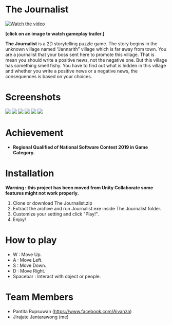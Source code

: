 # The Journalist

[![Watch the video](https://i.imgur.com/WQYC4rw.png)](https://drive.google.com/file/d/170QJKVkhz0X7HCk3eYiYZQ_a2Soc2UoB/view)

**[click on an image to watch gameplay trailer.]**

**The Journalist** is a 2D storytelling puzzle game. The story begins in the unknown village named “Jannarith” village which is far away from town. You are a journalist that your boss sent here to promote this village. That is mean you should write a positive news, not the negative one. But this village has something smell fishy. You have to find out what is hidden in this village and whether you write a positive news or a negative news, the consequences is based on your choices.

# Screenshots
![](https://i.imgur.com/icuWtOH.png)
![](https://i.imgur.com/DSSOJS8.png)
![](https://i.imgur.com/fKYyNXQ.png)
![](https://i.imgur.com/LSwqaUv.png)
![](https://i.imgur.com/JGd5ANa.png)
![](https://i.imgur.com/GPdD9I3.png)

# Achievement
* **Regional Qualified of National Software Contest 2019 in Game Category.**

# Installation 
**Warning : this project has been moved from Unity Collaborate some features might not work properly.**
1. Clone or download The Journalist.zip
1. Extract the archive and run Journalist.exe inside The Journalist folder.
1. Customize your setting and click "Play!".
1. Enjoy!

# How to play
* W : Move Up.
* A : Move Left.
* S : Move Down.
* D : Move Right.
* Spacebar : Interact with object or people.

# Team Members
* Pantita Rupsuwan (https://www.facebook.com/Aivanza)
* Jirajate Jantarawong (me)
